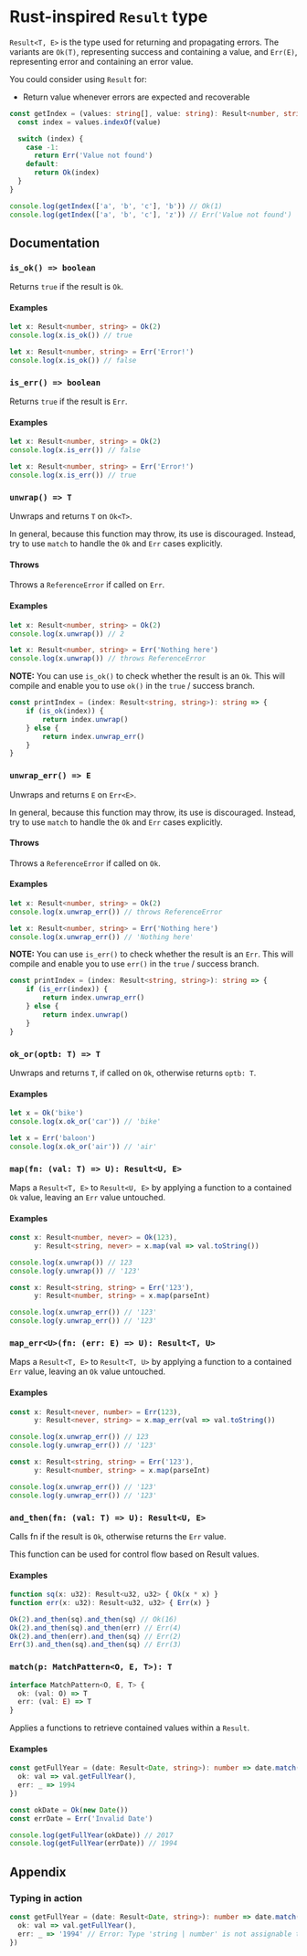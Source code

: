 # Rust-inspired `Result` type

`Result<T, E>` is the type used for returning and propagating errors. The variants are `Ok(T)`, representing success and containing a value, and `Err(E)`, representing error and containing an error value.

You could consider using `Result` for:

- Return value whenever errors are expected and recoverable

```typescript
const getIndex = (values: string[], value: string): Result<number, string> => {
  const index = values.indexOf(value)

  switch (index) {
    case -1:
      return Err('Value not found')
    default:
      return Ok(index)
  }
}

console.log(getIndex(['a', 'b', 'c'], 'b')) // Ok(1)
console.log(getIndex(['a', 'b', 'c'], 'z')) // Err('Value not found')
```

## Documentation

### `is_ok() => boolean`

Returns `true` if the result is `Ok`.

#### Examples

```typescript
let x: Result<number, string> = Ok(2)
console.log(x.is_ok()) // true
```

```typescript
let x: Result<number, string> = Err('Error!')
console.log(x.is_ok()) // false
```

### `is_err() => boolean`

Returns `true` if the result is `Err`.

#### Examples

```typescript
let x: Result<number, string> = Ok(2)
console.log(x.is_err()) // false
```

```typescript
let x: Result<number, string> = Err('Error!')
console.log(x.is_err()) // true
```

### `unwrap() => T`

Unwraps and returns `T` on `Ok<T>`.

In general, because this function may throw, its use is discouraged.
Instead, try to use `match` to handle the `Ok` and `Err` cases explicitly.

#### Throws

Throws a `ReferenceError` if called on `Err`.

#### Examples

```typescript
let x: Result<number, string> = Ok(2)
console.log(x.unwrap()) // 2
```

```typescript
let x: Result<number, string> = Err('Nothing here')
console.log(x.unwrap()) // throws ReferenceError
```

**NOTE:** You can use `is_ok()` to check whether the result is an `Ok`.
This will compile and enable you to use `ok()` in the `true` / success branch.

```typescript
const printIndex = (index: Result<string, string>): string => {
    if (is_ok(index)) {
        return index.unwrap()
    } else {
        return index.unwrap_err()
    }
}
```

### `unwrap_err() => E`

Unwraps and returns `E` on `Err<E>`.

In general, because this function may throw, its use is discouraged.
Instead, try to use `match` to handle the `Ok` and `Err` cases explicitly.

#### Throws

Throws a `ReferenceError` if called on `Ok`.

#### Examples

```typescript
let x: Result<number, string> = Ok(2)
console.log(x.unwrap_err()) // throws ReferenceError
```

```typescript
let x: Result<number, string> = Err('Nothing here')
console.log(x.unwrap_err()) // 'Nothing here'
```

**NOTE:** You can use `is_err()` to check whether the result is an `Err`.
This will compile and enable you to use `err()` in the `true` / success branch.

```typescript
const printIndex = (index: Result<string, string>): string => {
    if (is_err(index)) {
        return index.unwrap_err()
    } else {
        return index.unwrap()
    }
}
```

### `ok_or(optb: T) => T`

Unwraps and returns `T`, if called on `Ok`, otherwise returns `optb: T`.

#### Examples

```typescript
let x = Ok('bike')
console.log(x.ok_or('car')) // 'bike'
```

```typescript
let x = Err('baloon')
console.log(x.ok_or('air')) // 'air'
```

### `map(fn: (val: T) => U): Result<U, E>`

Maps a `Result<T, E>` to `Result<U, E>` by applying a function to a contained `Ok` value, leaving an `Err` value untouched.

#### Examples

```typescript
const x: Result<number, never> = Ok(123),
      y: Result<string, never> = x.map(val => val.toString())

console.log(x.unwrap()) // 123
console.log(y.unwrap()) // '123'
```

```typescript
const x: Result<string, string> = Err('123'),
      y: Result<number, string> = x.map(parseInt)

console.log(x.unwrap_err()) // '123'
console.log(y.unwrap_err()) // '123'
```

### `map_err<U>(fn: (err: E) => U): Result<T, U>`

Maps a `Result<T, E>` to `Result<T, U>` by applying a function to a contained `Err` value, leaving an `Ok` value untouched.

#### Examples

```typescript
const x: Result<never, number> = Err(123),
      y: Result<never, string> = x.map_err(val => val.toString())

console.log(x.unwrap_err()) // 123
console.log(y.unwrap_err()) // '123'
```

```typescript
const x: Result<string, string> = Err('123'),
      y: Result<number, string> = x.map(parseInt)

console.log(x.unwrap_err()) // '123'
console.log(y.unwrap_err()) // '123'
```

### `and_then(fn: (val: T) => U): Result<U, E>`

Calls fn if the result is `Ok`, otherwise returns the `Err` value.

This function can be used for control flow based on Result values.

#### Examples

```typescript
function sq(x: u32): Result<u32, u32> { Ok(x * x) }
function err(x: u32): Result<u32, u32> { Err(x) }

Ok(2).and_then(sq).and_then(sq) // Ok(16)
Ok(2).and_then(sq).and_then(err) // Err(4)
Ok(2).and_then(err).and_then(sq) // Err(2)
Err(3).and_then(sq).and_then(sq) // Err(3)
```

### `match(p: MatchPattern<O, E, T>): T`

```typescript
interface MatchPattern<O, E, T> {
  ok: (val: O) => T
  err: (val: E) => T
}
```

Applies a functions to retrieve contained values within a `Result`.

#### Examples

```typescript
const getFullYear = (date: Result<Date, string>): number => date.match({
  ok: val => val.getFullYear(),
  err: _ => 1994
})

const okDate = Ok(new Date())
const errDate = Err('Invalid Date')

console.log(getFullYear(okDate)) // 2017
console.log(getFullYear(errDate)) // 1994
```

## Appendix

### Typing in action

```typescript
const getFullYear = (date: Result<Date, string>): number => date.match({
  ok: val => val.getFullYear(),
  err: _ => '1994' // Error: Type 'string | number' is not assignable to type 'number'.
})
```
